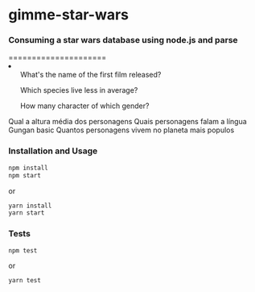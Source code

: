 # gimme-star-wars

<h3>Consuming a star wars database using node.js and parse</h3>
=====================

<li>
<ul>What's the name of the first film released?</ul>
<ul>Which species live less in average?</ul>
<ul>How many character of which gender?</ul>
</li>


Qual a altura média dos personagens
Quais personagens falam a língua Gungan basic
Quantos personagens vivem no planeta mais populos

### Installation and Usage

```sh
npm install
npm start
```
or

```sh
yarn install
yarn start
```

### Tests

```sh
npm test
```
or

```sh
yarn test
```
